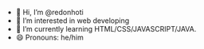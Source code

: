 - 👋 Hi, I’m @redonhoti
- 👀 I’m interested in web developing
- 🌱 I’m currently learning HTML/CSS/JAVASCRIPT/JAVA.
- 😄 Pronouns: he/him

<!---
redonhoti/redonhoti is a ✨ special ✨ repository because its `README.md` (this file) appears on your GitHub profile.
You can click the Preview link to take a look at your changes.
--->

